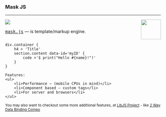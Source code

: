 <h3>Mask JS</h3>
<hr/>
<img src='http://libjs.it/images/mask.png' style='float:right' height="64"/>
<a href='http://travis-ci.org/tenbits/MaskJS'><img src='https://secure.travis-ci.org/tenbits/MaskJS.png'/></a>

<p>
	<tt><a href='http://libjs.it/#/mask' target='_blank'>mask.js</a></tt> — is template/markup engine.
	
<div><pre><code>
div.container {
	h4 > 'Title'
	section.content data-id='myID' {
		code >'$ print("Hello #{name}!")'
	}
}
</code></pre></div>

	Features:
	<ul>
		<li>Performance — (mobile CPUs in mind)</li>
		<li>Component based — custom tags</li>
		<li>For server and browsers</li>
	</ul>
</p>

<small>You may also want to checkout some more additional features, at <a href='http://libjs.it'>LibJS Project</a> - like <a href='http://libjs.it/#/compos/dualbind'>2 Way Data Binding Compo</a></small>